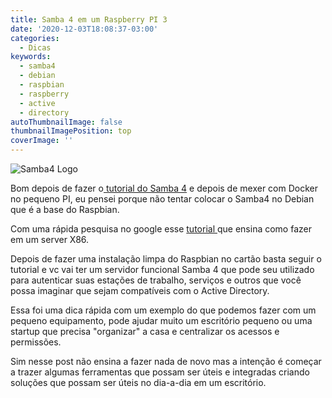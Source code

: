 ```yaml
---
title: Samba 4 em um Raspberry PI 3
date: '2020-12-03T18:08:37-03:00'
categories:
  - Dicas
keywords:
  - samba4
  - debian
  - raspbian
  - raspberry
  - active
  - directory
autoThumbnailImage: false
thumbnailImagePosition: top
coverImage: ''
---
```

![Samba4 Logo](/images/uploads/logo-samba-4.png)

Bom depois de fazer o[ tutorial do Samba 4](https://nerdseverino.com.br/2020/10/06/instalando-samba-4-no-raspberry-pi-3-model-b-rev-1.2/) e depois de mexer com Docker no pequeno PI, eu pensei porque não tentar colocar o Samba4 no Debian que é a base do Raspbian.

Com uma rápida pesquisa no google esse [tutorial ](https://www.server-world.info/en/note?os=Debian_10&p=samba&f=4) que ensina como fazer em um server X86.

Depois de fazer uma instalação limpa do Raspbian no cartão basta seguir o tutorial e vc vai ter um servidor funcional Samba 4 que pode seu utilizado para autenticar suas estações de trabalho, serviços e outros que você possa imaginar que sejam compatíveis com o Active Directory. 

Essa foi uma dica rápida com um exemplo do que podemos fazer com um pequeno equipamento, pode ajudar muito um escritório pequeno ou uma startup que precisa "organizar" a casa e centralizar os acessos e permissões. 

Sim nesse post não ensina a fazer nada de novo mas a intenção é começar a trazer algumas ferramentas que possam ser úteis e integradas criando soluções que possam ser úteis no dia-a-dia em um escritório.
